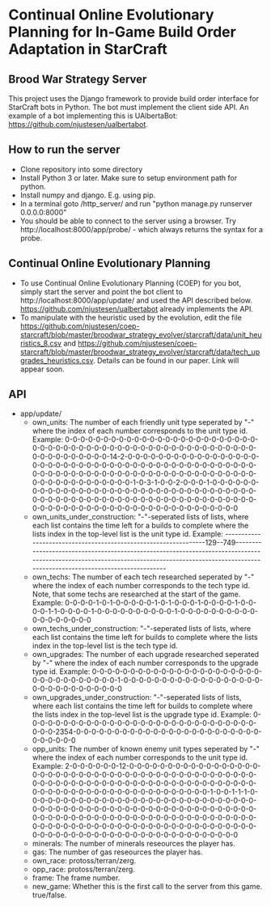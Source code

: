# Continual Online Evolutionary Planning for In-Game Build Order Adaptation in StarCraft

## Brood War Strategy Server
This project uses the Django framework to provide build order interface for StarCraft bots in Python. The bot must implement the client side API. An example of a bot implementing this is UAlbertaBot: https://github.com/njustesen/ualbertabot. 

## How to run the server
- Clone repository into some directory <coep-dir>
- Install Python 3 or later. Make sure to setup environment path for python.
- Install numpy and django. E.g. using pip.
- In a terminal goto <coep-dir>/http_server/ and run "python manage.py runserver 0.0.0.0:8000"
- You should be able to connect to the server using a browser. Try http://localhost:8000/app/probe/ - which always returns the syntax for a probe.

## Continual Online Evolutionary Planning
- To use Continual Online Evolutionary Planning (COEP) for you bot, simply start the server and point the bot client to http://localhost:8000/app/update/ and used the API described below. https://github.com/njustesen/ualbertabot already implements the API.
- To manipulate with the heuristic used by the evolution, edit the file https://github.com/njustesen/coep-starcraft/blob/master/broodwar_strategy_evolver/starcraft/data/unit_heuristics_8.csv and https://github.com/njustesen/coep-starcraft/blob/master/broodwar_strategy_evolver/starcraft/data/tech_upgrades_heuristics.csv. Details can be found in our paper. Link will appear soon.

## API
- app/update/
  - own_units: The number of each friendly unit type seperated by "-" where the index of each number corresponds to the unit type id. Example: 0-0-0-0-0-0-0-0-0-0-0-0-0-0-0-0-0-0-0-0-0-0-0-0-0-0-0-0-0-0-0-0-0-0-0-0-0-0-0-0-0-0-0-0-0-0-0-0-0-0-0-0-0-0-0-0-0-0-0-0-0-0-0-0-14-2-0-0-0-0-0-0-0-0-0-0-0-0-0-0-0-0-0-0-0-0-0-0-0-0-0-0-0-0-0-0-0-0-0-0-0-0-0-0-0-0-0-0-0-0-0-0-0-0-0-0-0-0-0-0-0-0-0-0-0-0-0-0-0-0-0-0-0-0-0-0-0-0-0-0-0-0-0-0-0-0-0-0-0-0-0-0-0-0-1-0-3-1-0-0-2-0-0-0-1-0-0-0-0-0-0-0-0-0-0-0-0-0-0-0-0-0-0-0-0-0-0-0-0-0-0-0-0-0-0-0-0-0-0-0-0-0-0-0-0-0-0-0-0-0-0-0-0-0-0-0-0-0-0-0-0-0-0-0-0-0-0-0-0-0-0-0-0-0-0-0-0-0-0-0-0-0-0-0-0-0-0-0-0-0-0-0-0-0-0-0
  - own_units_under_construction: "-"-seperated lists of lists, where each list contains the time left for a builds to complete where the lists index in the top-level list is the unit type id.
 Example: ----------------------------------------------------------------129--749---------------------------------------------------------------------------------------------------------------------------------------------------------------------------------------------
  - own_techs: The number of each tech researched seperated by "-" where the index of each number corresponds to the tech type id. Note, that some techs are researched at the start of the game.
  Example: 0-0-0-0-1-0-1-0-0-0-0-0-1-0-1-0-0-0-1-0-0-0-0-1-0-0-0-0-1-1-0-0-0-0-1-0-0-0-0-0-0-0-0-0-0-1-0-0-0-0-0-0-0-0-0-0-0-0-0-0-0-0-0-0
  - own_techs_under_construction: "-"-seperated lists of lists, where each list contains the time left for builds to complete where the lists index in the top-level list is the tech type id.
  - own_upgrades:  The number of each upgrade researched seperated by "-" where the index of each number corresponds to the upgrade type id. 
  Example: 0-0-0-0-0-0-0-0-0-0-0-0-0-0-0-0-0-0-0-0-0-0-0-0-0-0-0-0-0-0-0-0-0-1-0-0-0-0-0-0-0-0-0-0-0-0-0-0-0-0-0-0-0-0-0-0-0-0-0-0-0-0-0-0
  - own_upgrades_under_construction:  "-"-seperated lists of lists, where each list contains the time left for builds to complete where the lists index in the top-level list is the upgrade type id.
  Example: 0-0-0-0-0-0-0-0-0-0-0-0-0-0-0-0-0-0-0-0-0-0-0-0-0-0-0-0-0-0-0-0-0-2354-0-0-0-0-0-0-0-0-0-0-0-0-0-0-0-0-0-0-0-0-0-0-0-0-0-0-0-0-0-0
  - opp_units: The number of known enemy unit types seperated by "-" where the index of each number corresponds to the unit type id. Example: 2-0-0-0-0-0-0-12-0-0-0-0-0-0-0-0-0-0-0-0-0-0-0-0-0-0-0-0-0-0-0-0-0-0-0-0-0-0-0-0-0-0-0-0-0-0-0-0-0-0-0-0-0-0-0-0-0-0-0-0-0-0-0-0-0-0-0-0-0-0-0-0-0-0-0-0-0-0-0-0-0-0-0-0-0-0-0-0-0-0-0-0-0-0-0-0-0-0-0-0-0-0-0-0-0-0-1-0-0-1-1-1-0-0-0-0-0-0-0-0-0-0-0-0-0-0-0-0-0-0-0-0-0-0-0-0-0-0-0-0-0-0-0-0-0-0-0-0-0-0-0-0-0-0-0-0-0-0-0-0-0-0-0-0-0-0-0-0-0-0-0-0-0-0-0-0-0-0-0-0-0-0-0-0-0-0-0-0-0-0-0-0-0-0-0-0-0-0-0-0-0-0-0-0-0-0-0-0-0-0-0-0-0-0-0-0-0-0-0-0-0-0-0-0-0-0-0-0-0-0-0-0-0-0-0-0-0-0-0-0-0-0-0-0-0-0-0-0-0-0-0-0-0-0-0-0
  - minerals: The number of minerals reseources the player has. 
  - gas: The number of gas reseources the player has.
  - own_race: protoss/terran/zerg.
  - opp_race: protoss/terran/zerg.
  - frame: The frame number.
  - new_game: Whether this is the first call to the server from this game. true/false.
